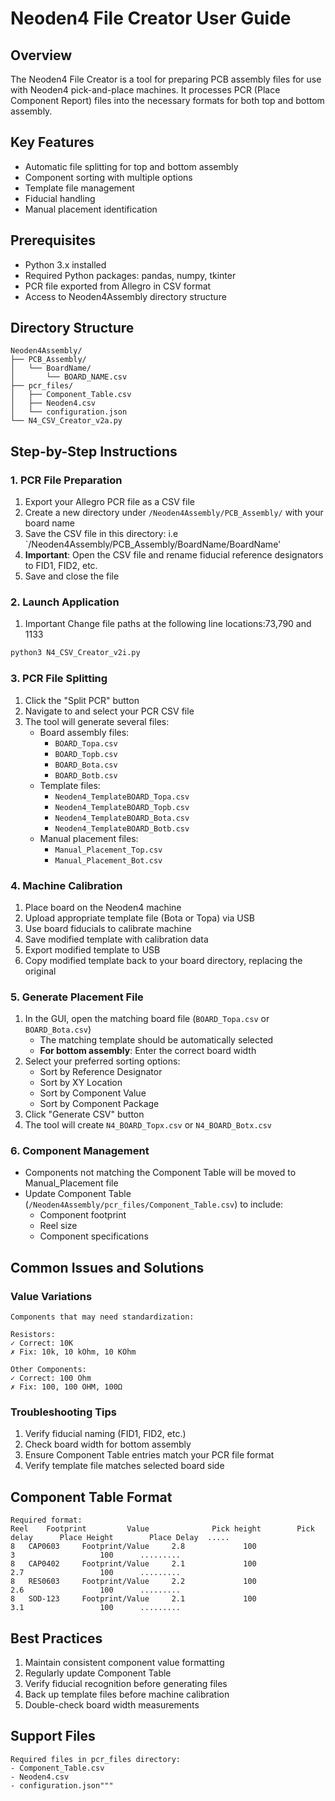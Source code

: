 # Neoden4 File Creator User Guide

## Overview
The Neoden4 File Creator is a tool for preparing PCB assembly files for use with Neoden4 pick-and-place machines. It processes PCR (Place Component Report) files into the necessary formats for both top and bottom assembly.

## Key Features
- Automatic file splitting for top and bottom assembly
- Component sorting with multiple options
- Template file management
- Fiducial handling
- Manual placement identification

## Prerequisites
- Python 3.x installed
- Required Python packages: pandas, numpy, tkinter
- PCR file exported from Allegro in CSV format
- Access to Neoden4Assembly directory structure

## Directory Structure
```
Neoden4Assembly/
├── PCB_Assembly/
│   └── BoardName/
│       └── BOARD_NAME.csv
├── pcr_files/
│   ├── Component_Table.csv
│   ├── Neoden4.csv
│   └── configuration.json
└── N4_CSV_Creator_v2a.py
```

## Step-by-Step Instructions

### 1. PCR File Preparation
1. Export your Allegro PCR file as a CSV file
2. Create a new directory under `/Neoden4Assembly/PCB_Assembly/` with your board name
3. Save the CSV file in this directory: i.e `/Neoden4Assembly/PCB_Assembly/BoardName/BoardName'
4. **Important**: Open the CSV file and rename fiducial reference designators to FID1, FID2, etc.
5. Save and close the file

### 2. Launch Application
1. Important Change file paths at the following line locations:73,790 and 1133
```bash
python3 N4_CSV_Creator_v2i.py
```

### 3. PCR File Splitting
1. Click the "Split PCR" button
2. Navigate to and select your PCR CSV file
3. The tool will generate several files:
   - Board assembly files:
     * `BOARD_Topa.csv`
     * `BOARD_Topb.csv`
     * `BOARD_Bota.csv`
     * `BOARD_Botb.csv`
   - Template files:
     * `Neoden4_TemplateBOARD_Topa.csv`
     * `Neoden4_TemplateBOARD_Topb.csv`
     * `Neoden4_TemplateBOARD_Bota.csv`
     * `Neoden4_TemplateBOARD_Botb.csv`
   - Manual placement files:
     * `Manual_Placement_Top.csv`
     * `Manual_Placement_Bot.csv`

### 4. Machine Calibration
1. Place board on the Neoden4 machine
2. Upload appropriate template file (Bota or Topa) via USB
3. Use board fiducials to calibrate machine
4. Save modified template with calibration data
5. Export modified template to USB
6. Copy modified template back to your board directory, replacing the original

### 5. Generate Placement File
1. In the GUI, open the matching board file (`BOARD_Topa.csv` or `BOARD_Bota.csv`)
   - The matching template should be automatically selected
   - **For bottom assembly**: Enter the correct board width
2. Select your preferred sorting options:
   - Sort by Reference Designator
   - Sort by XY Location
   - Sort by Component Value
   - Sort by Component Package
3. Click "Generate CSV" button
4. The tool will create `N4_BOARD_Topx.csv` or `N4_BOARD_Botx.csv`

### 6. Component Management
- Components not matching the Component Table will be moved to Manual_Placement file
- Update Component Table (`/Neoden4Assembly/pcr_files/Component_Table.csv`) to include:
  - Component footprint
  - Reel size
  - Component specifications

## Common Issues and Solutions

### Value Variations
    Components that may need standardization:

    Resistors:
    ✓ Correct: 10K
    ✗ Fix: 10k, 10 kOhm, 10 KOhm

    Other Components:
    ✓ Correct: 100 Ohm
    ✗ Fix: 100, 100 OHM, 100Ω

### Troubleshooting Tips
1. Verify fiducial naming (FID1, FID2, etc.)
2. Check board width for bottom assembly
3. Ensure Component Table entries match your PCR file format
4. Verify template file matches selected board side

 ## Component Table Format
    Required format:
    Reel    Footprint	      Value	             Pick height	    Pick delay	    Place Height	    Place Delay  .....
    8	CAP0603	    Footprint/Value	    2.8	            100	                        3                   100	     ......... 
    8	CAP0402	    Footprint/Value	    2.1	            100                         2.7                 100	     .........
    8	RES0603	    Footprint/Value	    2.2	            100                         2.6                 100	     .........	
    8	SOD-123	    Footprint/Value	    2.1	            100	                        3.1                 100	     .........	


## Best Practices
1. Maintain consistent component value formatting
2. Regularly update Component Table
3. Verify fiducial recognition before generating files
4. Back up template files before machine calibration
5. Double-check board width measurements


## Support Files
    Required files in pcr_files directory:
    - Component_Table.csv
    - Neoden4.csv
    - configuration.json"""
